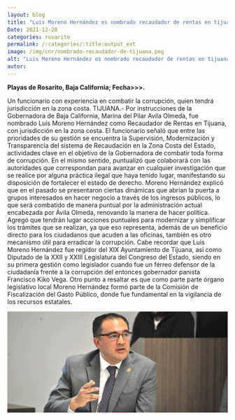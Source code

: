 ```yaml
---
layout: blog
title: "Luis Moreno Hernández es nombrado recaudador de rentas en tijuana"
Date: 2021-12-28
categories: rosarito
permalink: /:categories/:title:output_ext
image: /img/cnr/nombrado-recaudador-de-tijuana.png
alt: "Luis Moreno Hernández es nombrado recaudador de rentas en tijuana"
autor:
---
```


**Playas de Rosarito, Baja California; Fecha>>>.** 

Un funcionario con experiencia en combatir la corrupción, quien tendrá jurisdicción en la zona costa. 
TIJUANA.- Por instrucciones de la Gobernadora de Baja California, Marina del Pilar Avila Olmeda, fue nombrado Luis Moreno Hernández como Recaudador de Rentas en Tijuana, con jurisdicción en la zona costa. 
El funcionario señaló que entre las prioridades de su gestión se encuentra la Supervisión, Modernización y Transparencia del sistema de Recaudación en la Zona Costa del Estado, actividades clave en el objetivo de la Gobernadora de combatir toda forma de corrupción. 
En el mismo sentido, puntualizó que colaborará con las autoridades que correspondan para avanzar en cualquier investigación que se realice por alguna práctica ilegal que haya tenido lugar, manifestando su disposición de fortalecer el estado de derecho. 
Moreno Hernández explicó que en el pasado se presentaron ciertas dinámicas que abrían la puerta a grupos interesados en hacer negocio a través de los ingresos públicos, lo que será combatido de manera puntual por la administración actual encabezada por Ávila Olmeda, renovando la manera de hacer política. 
Agregó que tendrán lugar acciones puntuales para modernizar y simplificar los trámites que se realizan, ya que eso representa, además de un beneficio directo para los ciudadanos que acuden a las oficinas, también es otro mecanismo útil para erradicar la corrupción. 
Cabe recordar que Luis Moreno Hernández fue regidor del XIX Ayuntamiento de Tijuana, así como Diputado de la XXII y XXIII Legislatura del Congreso del Estado, siendo en su primera gestión como legislador cuando fue un férreo defensor de la ciudadanía frente a la corrupción del entonces gobernador panista Francisco Kiko Vega. 
Otro punto a resaltar es que como parte parte órgano legislativo local Moreno Hernández formó parte de la Comisión de Fiscalización del Gasto Público, donde fue fundamental en la vigilancia de los recursos estatales.

<div id="carouselExampleSlidesOnly" class="carousel slide" data-ride="carousel">
  <div class="carousel-inner">
    <div class="carousel-item active">
       <img class="d-block w-100" src="/img/cnr/nombrado-recaudador-de-tijuana.png" loading="lazy"  alt="Luis Moreno Hernández es nombrado recaudador de rentas en tijuana">
    </div>
  </div>
</div>
